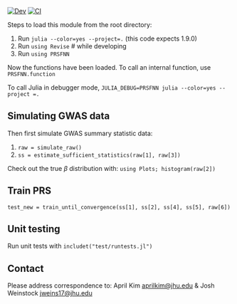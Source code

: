 [![Dev](https://img.shields.io/badge/docs-dev-blue.svg)](https://weinstockj.github.io/PRS/dev)
[![CI](https://github.com/weinstockj/PRS/actions/workflows/ci.yml/badge.svg?branch=master)](https://github.com/weinstockj/PRS/actions/workflows/ci.yml)

Steps to load this module from the root directory:

1. Run `julia --color=yes --project=.` (this code expects 1.9.0)
3. Run `using Revise` # while developing
4. Run `using PRSFNN`

Now the functions have been loaded. 
To call an internal function, use `PRSFNN.function` 

To call Julia in debugger mode, `JULIA_DEBUG=PRSFNN julia --color=yes --project =.`

## Simulating GWAS data

Then first simulate GWAS summary statistic data:

1. `raw = simulate_raw()`
2. `ss = estimate_sufficient_statistics(raw[1], raw[3])`

Check out the true $\beta$ distribution with:
`using Plots; histogram(raw[2])` 

## Train PRS

`test_new = train_until_convergence(ss[1], ss[2], ss[4], ss[5], raw[6])`

## Unit testing

Run unit tests with `includet("test/runtests.jl")`

## Contact

Please address correspondence to:
April Kim <aprilkim@jhu.edu> & Josh Weinstock <jweins17@jhu.edu> 
